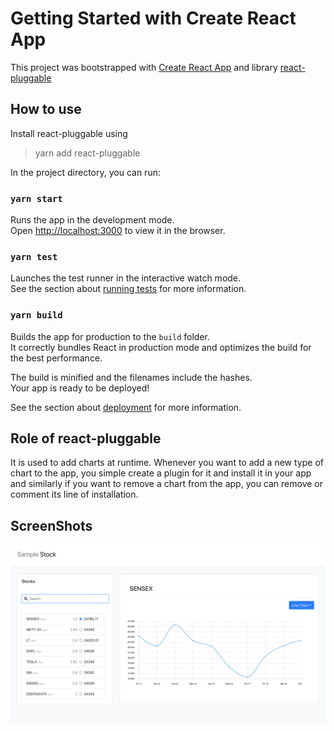 # Getting Started with Create React App

This project was bootstrapped with [Create React App](https://github.com/facebook/create-react-app) and library [react-pluggable](https://www.npmjs.com/package/react-pluggable)

## How to use

Install react-pluggable using

> yarn add react-pluggable

In the project directory, you can run:

### `yarn start`

Runs the app in the development mode.\
Open [http://localhost:3000](http://localhost:3000) to view it in the browser.

### `yarn test`

Launches the test runner in the interactive watch mode.\
See the section about [running tests](https://facebook.github.io/create-react-app/docs/running-tests) for more information.

### `yarn build`

Builds the app for production to the `build` folder.\
It correctly bundles React in production mode and optimizes the build for the best performance.

The build is minified and the filenames include the hashes.\
Your app is ready to be deployed!

See the section about [deployment](https://facebook.github.io/create-react-app/docs/deployment) for more information.

## Role of react-pluggable

It is used to add charts at runtime. Whenever you want to add a new type of chart to the app, you simple create a plugin for it and install it in your app and similarly if you want to remove a chart from the app, you can remove or comment its line of installation.

## ScreenShots

![alt-text](public/images/ss1.png)
